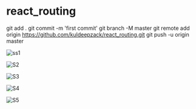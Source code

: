 # react_routing
git add .
git commit -m 'first commit'
git branch -M master
git remote add origin https://github.com/kuldeepzack/react_routing.git
git push -u origin master



![ss1](https://github.com/kuldeepzack/react_routing/assets/71119191/5a9dd41f-4990-4daa-80d6-1849647d1fa6)

![S2](https://github.com/kuldeepzack/react_routing/assets/71119191/85e5614a-4271-4567-9e9a-276f87cd9aa6)

![S3](https://github.com/kuldeepzack/react_routing/assets/71119191/4b5f1f7f-037d-4884-a50d-c56b71f6a11d)


![S4](https://github.com/kuldeepzack/react_routing/assets/71119191/04db8888-2222-4087-a402-c2adeab3d62d)

![S5](https://github.com/kuldeepzack/react_routing/assets/71119191/46b341aa-15c5-49a5-ac26-dd453d396aee)
